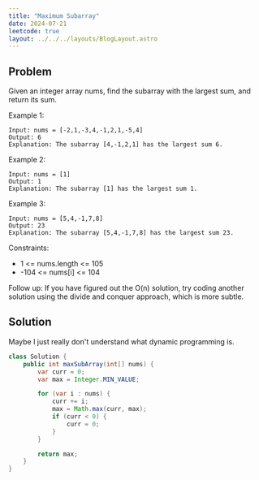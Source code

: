 ```yaml
---
title: "Maximum Subarray"
date: 2024-07-21
leetcode: true
layout: ../../../layouts/BlogLayout.astro
---
```


## Problem

Given an integer array nums, find the subarray with the largest sum, and return its sum.

Example 1:

```text
Input: nums = [-2,1,-3,4,-1,2,1,-5,4]
Output: 6
Explanation: The subarray [4,-1,2,1] has the largest sum 6.
```

Example 2:

```text
Input: nums = [1]
Output: 1
Explanation: The subarray [1] has the largest sum 1.
```

Example 3:

```text
Input: nums = [5,4,-1,7,8]
Output: 23
Explanation: The subarray [5,4,-1,7,8] has the largest sum 23.
```

Constraints:

- 1 <= nums.length <= 105
- -104 <= nums[i] <= 104

Follow up: If you have figured out the O(n) solution, try coding another solution using the divide and conquer approach, which is more subtle.

## Solution

Maybe I just really don't understand what dynamic programming is.

```java
class Solution {
    public int maxSubArray(int[] nums) {
        var curr = 0;
        var max = Integer.MIN_VALUE;

        for (var i : nums) {
            curr += i;
            max = Math.max(curr, max);
            if (curr < 0) {
                curr = 0;
            }
        }

        return max;
    }
}
```

